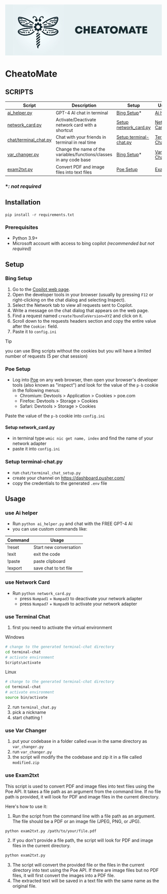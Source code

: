 ![cheatomate](https://raw.githubusercontent.com/TheLime1/CheatoMate/main/images/cheatomate.png)

# CheatoMate

## SCRIPTS

| Script                                           | Description                                                         | Setup                                            | Usage                               |
| ------------------------------------------------ | ------------------------------------------------------------------- | ------------------------------------------------ | ----------------------------------- |
| [ai_helper.py](./ai_helper.py)                   | GPT-4 AI chat in terminal                                           | [Bing Setup](#bing-setup)*                       | [Ai helper](#use-ai-helper)         |
| [network_card.py](./network_card.py)             | Activate/Deactivate network card with a shortcut                    | [Setup network_card.py](#setup-network_cardpy)   | [Network Card](#use-network-card)   |
| [chat/terminal_chat.py](./chat/terminal_chat.py) | Chat with your friends in terminal in real time                     | [Setup terminal-chat.py](#setup-terminal-chatpy) | [Terminal Chat](#use-terminal-chat) |
| [var_changer.py](./var_changer.py)               | Change the name of the variables/functions/classes in any code base | [Bing Setup](#bing-setup)*                       | [Var Changer](#use-var-changer)     |
| [exam2txt.py](./exam2txt.py)                     | Convert PDF and image files into text files                         | [Poe Setup](#poe-setup)                          | [Exam2txt](#use-exam2txt)           |

### **: not required*

## Installation

`pip install -r requirements.txt`

### Prerequisites

- Python 3.9+
- Microsoft account with access to bing copilot *(recommended but not required)*

## Setup

### Bing Setup

1. Go to the [Copilot web page](https://www.bing.com/copilot).
2. Open the developer tools in your browser (usually by pressing `F12` or right-clicking on the chat dialog and selecting Inspect).
3. Select the Network tab to view all requests sent to Copilot.
4. Write a message on the chat dialog that appears on the web page.
5. Find a request named `create?bundleVersion=XYZ` and click on it.
6. Scroll down to the requests headers section and copy the entire value after the `Cookie:` field.
7. Paste it to `config.ini`

> [!TIP]
> you can use Bing scripts without the cookies but you will have a limited number of requests (5 per chat session)

### Poe Setup

- Log into [Poe](https://poe.com/) on any web browser, then open your browser's developer tools (also known as "inspect") and look for the value of the `p-b` cookie in the following menus:
  - Chromium: Devtools > Application > Cookies > poe.com
  - Firefox: Devtools > Storage > Cookies
  - Safari: Devtools > Storage > Cookies

Paste the value of the `p-b` cookie into `config.ini`

#### Setup network_card.py 

- in terminal type `wmic nic get name, index` and find the name of your network adapter
-  paste it into `config.ini`



### Setup terminal-chat.py

- run `chat/terminal_chat_setup.py`
- create your channel on https://dashboard.pusher.com/
- copy the credentials to the generated `.env` file



## Usage

### use Ai helper

- Run `python ai_helper.py` and chat with the FREE GPT-4 AI
- you can use custom commands like:

| Command | Usage                  |
| ------- | ---------------------- |
| !reset  | Start new conversation |
| !exit   | exit the code          |
| !paste  | paste clipboard        |
| !export | save chat to txt file  |

### use Network Card

- Run `python network_card.py` 
  - press `Numpad1` + `Numpad3` to deactivate your network adapter
  - press `Numpad7` + `Numpad9` to activate your network adapter

### use Terminal Chat

1. first you need to activate the virtual environment


Windows

```bash
# change to the generated terminal-chat directory
cd terminal-chat
# activate environment
Scripts\activate
```

Linux

```bash
# change to the generated terminal-chat directory
cd terminal-chat
# activate environment
source bin/activate
```

2. run `terminal_chat.py`
3. pick a nickname
4. start chatting !

### use Var Changer

1. put your codebase in a folder called `exam` in the same directory as `var_changer.py`
2. run `var_changer.py`
3. the script will modify the the codebase and zip it in a file called `modified.zip`

### use Exam2txt

This script is used to convert PDF and image files into text files using the Poe API. It takes a file path as an argument from the command line. If no file path is provided, it will look for PDF and image files in the current directory.

Here's how to use it:

1. Run the script from the command line with a file path as an argument. The file should be a PDF or an image file (JPEG, PNG, or JPG).

```bash
python exam2txt.py /path/to/your/file.pdf
```

2. If you don't provide a file path, the script will look for PDF and image files in the current directory.

```python
python exam2txt.py
```

3. The script will convert the provided file or the files in the current directory into text using the Poe API. If there are image files but no PDF files, it will first convert the images into a PDF file.
4. The extracted text will be saved in a text file with the same name as the original file.
